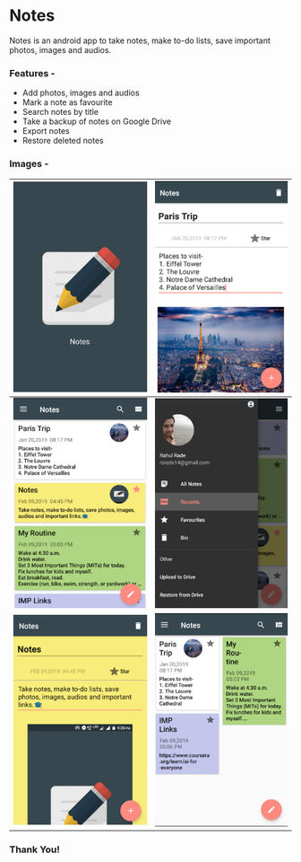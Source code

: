 # Notes

Notes is an android app to take notes, make to-do lists, save important photos, images and audios.

### Features -
- Add photos, images and audios
- Mark a note as favourite
- Search notes by title
- Take a backup of notes on Google Drive
- Export notes
- Restore deleted notes

### Images - 

| ![alt-text-1](img/ss6.png "Splash Screen")  | ![alt-text-2](img/ss2.png "Note-1") |
|:----:|:----:|
| ![alt-text-1](img/ss4.png "Note-All-1") | ![alt-text-2](img/ss5.png "Navigation Drawer") |
| ![alt-text-1](img/ss3.png "Note-2") | ![alt-text-2](img/ss1.png "Note-All-2") |

### Thank You!
